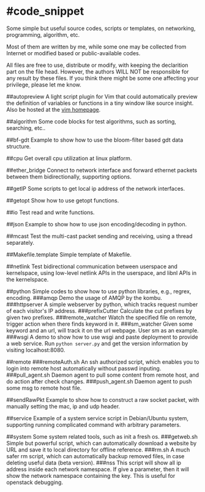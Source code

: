 #code_snippet
============

Some simple but useful source codes, scripts or templates, on networking, programming, algorithm, etc.

Most of them are written by me, while some one may be collected from Internet or modified based or public-available codes.

All files are free to use, distribute or modify, with keeping the declarition part on the file head. However, the authors WILL NOT be responsible for any result by these files. If you think there might be some one affecting your privilege, please let me know.

##autopreview 
A light script plugin for Vim that could automatically preview the definition of variables or functions in a tiny window like source insight. Also be hosted at the [vim homepage](http://www.vim.org/scripts/script.php?script_id=2228).

##algorithm
Some code blocks for test algorithms, such as sorting, searching, etc..

##bf-gdt
Example to show how to use the bloom-filter based gdt data structure.

##cpu
Get overall cpu utilization at linux platform.

##ether\_bridge
Connect to network interface and forward ethernet packets between them bidirectionally, supporting options.

##getIP
Some scripts to get local ip address of the network interfaces.

##getopt
Show how to use getopt functions.

##io
Test read and write functions.

##json
Example to show how to use json encoding/decoding in python.

##mcast
Test the multi-cast packet sending and receiving, using a thread separately.

##Makefile.template
Simple template of Makefile.

##netlink
Test bidirectional communication between userspace and kernelspace, using low-level netlink APIs in the userspace, and libnl APIs in the kernelspace.

##python
Simple codes to show how to use python libraries, e.g., regrex, encoding.
###amqp
Demo the usage of AMQP by the kombu.
###httpserver
A simple webserver by python, which tracks request number of each visitor's IP address.
###prefixCutter
Calculate the cut prefixes by given two prefixes.
###remote\_watcher
Watch the specified file on remote, trigger action when there finds keyword in it.
###sm\_watcher
Given some keyword and an url, will track it on the url webpage. User sm as an example.
###wsgi
A demo to show how to use wsgi and paste deployment to provide a web service. 
Run `python server.py` and get the version information by visiting localhost:8080.

##remote
###remoteAuth.sh
An ssh authorized script, which enables you to login into remote host automatically without passwd inputing.
###pull\_agent.sh
Daemon agent to pull some content from remote host, and do action after check changes.
###push\_agent.sh
Daemon agent to push some msg to remote host file.

##sendRawPkt
Example to show how to construct a raw socket packet, with manually setting the mac, ip and udp header.

##service
Example of a system service script in Debian/Ubuntu system, supporting running complicated command with arbitrary parameters.

##system
Some system related tools, such as init a fresh os.
###getweb.sh
Simple but powerful script, which can automatically download a website by URL and save it to local directory for offline reference.
###rm.sh
A much safer rm script, which can automatically backup removed files, in case deleting useful data (beta version).
###nss
This script will show all ip address inside each network namespace. If give a parameter, then it will show the network namespace containing the key. This is useful for openstack debugging.
